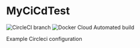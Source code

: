 # MyCiCdTest
![CircleCI branch](https://img.shields.io/circleci/project/github/Mathavana/MyCiCdTest/master.svg?style=popout)
![Docker Cloud Automated build](https://img.shields.io/docker/cloud/automated/math08avan/aspnetcore-my-ci-cd-test.svg?style=popout)

Example Circleci configuration
